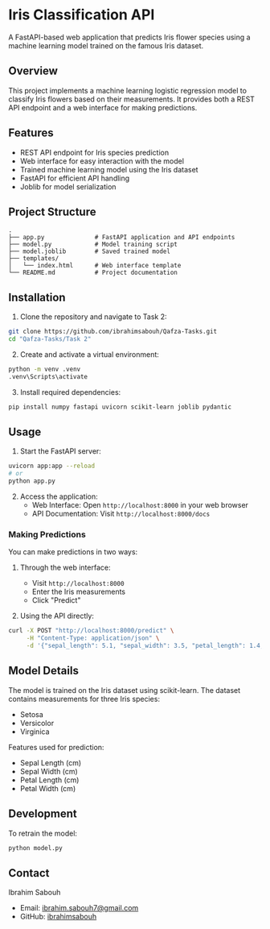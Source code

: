 # Iris Classification API

A FastAPI-based web application that predicts Iris flower species using a machine learning model trained on the famous Iris dataset.

## Overview

This project implements a machine learning logistic regression model to classify Iris flowers based on their measurements. It provides both a REST API endpoint and a web interface for making predictions.

## Features

- REST API endpoint for Iris species prediction
- Web interface for easy interaction with the model
- Trained machine learning model using the Iris dataset
- FastAPI for efficient API handling
- Joblib for model serialization

## Project Structure

```
.
├── app.py              # FastAPI application and API endpoints
├── model.py            # Model training script
├── model.joblib        # Saved trained model
├── templates/         
│   └── index.html      # Web interface template
└── README.md           # Project documentation
```

## Installation

1. Clone the repository and navigate to Task 2:
```bash
git clone https://github.com/ibrahimsabouh/Qafza-Tasks.git
cd "Qafza-Tasks/Task 2"
```

2. Create and activate a virtual environment:
```bash
python -m venv .venv
.venv\Scripts\activate
```

3. Install required dependencies:
```bash
pip install numpy fastapi uvicorn scikit-learn joblib pydantic
```

## Usage

1. Start the FastAPI server:
```bash
uvicorn app:app --reload
# or
python app.py
```

2. Access the application:
   - Web Interface: Open `http://localhost:8000` in your web browser
   - API Documentation: Visit `http://localhost:8000/docs`

### Making Predictions

You can make predictions in two ways:

1. Through the web interface:
   - Visit `http://localhost:8000`
   - Enter the Iris measurements
   - Click "Predict"

2. Using the API directly:
```bash
curl -X POST "http://localhost:8000/predict" \
     -H "Content-Type: application/json" \
     -d '{"sepal_length": 5.1, "sepal_width": 3.5, "petal_length": 1.4, "petal_width": 0.2}'
```

## Model Details

The model is trained on the Iris dataset using scikit-learn. The dataset contains measurements for three Iris species:
- Setosa
- Versicolor
- Virginica

Features used for prediction:
- Sepal Length (cm)
- Sepal Width (cm)
- Petal Length (cm)
- Petal Width (cm)

## Development

To retrain the model:
```bash
python model.py
```

## Contact

Ibrahim Sabouh
- Email: ibrahim.sabouh7@gmail.com
- GitHub: [ibrahimsabouh](https://github.com/ibrahimsabouh/Qafza-Tasks)